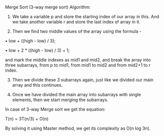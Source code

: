 Merge Sort (3-way merge sort) Algorithm:

1. We take a variable p and store the starting index of our array in this. And we take another variable r and store the last index of array in it.

2. Then we find two middle values of the array using the formula - 

•	low + ((high - low) / 3); 

•	low + 2 * ((high - low) / 3) + 1; 

 and mark the middle indexes as mid1 and mid2, and break the array into three subarrays, from p to mid1, from mid1 to mid2 and from mid2+1 to r index.

3. Then we divide these 3 subarrays again, just like we divided our main array and this continues.

4. Once we have divided the main array into subarrays with single elements, then we start merging the subarrays.

In case of 3-way Merge sort we get the equation:

T(n) = 3T(n/3) + O(n)

By solving it using Master method, we get its complexity as O(n log 3n).
